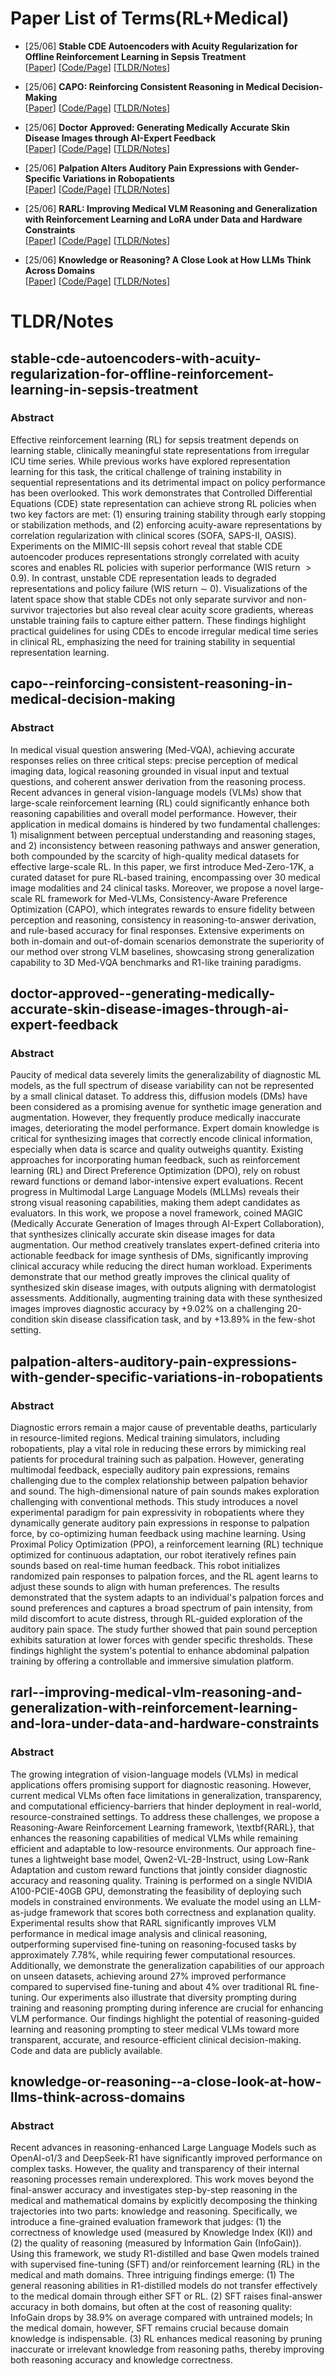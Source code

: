 # Paper List of Terms(RL+Medical)
- [25/06] **Stable CDE Autoencoders with Acuity Regularization for Offline Reinforcement Learning in Sepsis Treatment**  
[[Paper](http://arxiv.org/pdf/2506.15019v1)] [[Code/Page]()] [[TLDR/Notes](#stable-cde-autoencoders-with-acuity-regularization-for-offline-reinforcement-learning-in-sepsis-treatment)]

- [25/06] **CAPO: Reinforcing Consistent Reasoning in Medical Decision-Making**  
[[Paper](http://arxiv.org/pdf/2506.12849v1)] [[Code/Page]()] [[TLDR/Notes](#capo--reinforcing-consistent-reasoning-in-medical-decision-making)]

- [25/06] **Doctor Approved: Generating Medically Accurate Skin Disease Images through AI-Expert Feedback**  
[[Paper](http://arxiv.org/pdf/2506.12323v1)] [[Code/Page]()] [[TLDR/Notes](#doctor-approved--generating-medically-accurate-skin-disease-images-through-ai-expert-feedback)]

- [25/06] **Palpation Alters Auditory Pain Expressions with Gender-Specific Variations in Robopatients**  
[[Paper](http://arxiv.org/pdf/2506.11906v1)] [[Code/Page]()] [[TLDR/Notes](#palpation-alters-auditory-pain-expressions-with-gender-specific-variations-in-robopatients)]

- [25/06] **RARL: Improving Medical VLM Reasoning and Generalization with Reinforcement Learning and LoRA under Data and Hardware Constraints**  
[[Paper](http://arxiv.org/pdf/2506.06600v2)] [[Code/Page]()] [[TLDR/Notes](#rarl--improving-medical-vlm-reasoning-and-generalization-with-reinforcement-learning-and-lora-under-data-and-hardware-constraints)]

- [25/06] **Knowledge or Reasoning? A Close Look at How LLMs Think Across Domains**  
[[Paper](http://arxiv.org/pdf/2506.02126v1)] [[Code/Page]()] [[TLDR/Notes](#knowledge-or-reasoning--a-close-look-at-how-llms-think-across-domains)]



# TLDR/Notes
## stable-cde-autoencoders-with-acuity-regularization-for-offline-reinforcement-learning-in-sepsis-treatment
### Abstract
Effective reinforcement learning (RL) for sepsis treatment depends on
learning stable, clinically meaningful state representations from irregular ICU
time series. While previous works have explored representation learning for
this task, the critical challenge of training instability in sequential
representations and its detrimental impact on policy performance has been
overlooked. This work demonstrates that Controlled Differential Equations (CDE)
state representation can achieve strong RL policies when two key factors are
met: (1) ensuring training stability through early stopping or stabilization
methods, and (2) enforcing acuity-aware representations by correlation
regularization with clinical scores (SOFA, SAPS-II, OASIS). Experiments on the
MIMIC-III sepsis cohort reveal that stable CDE autoencoder produces
representations strongly correlated with acuity scores and enables RL policies
with superior performance (WIS return $> 0.9$). In contrast, unstable CDE
representation leads to degraded representations and policy failure (WIS return
$\sim$ 0). Visualizations of the latent space show that stable CDEs not only
separate survivor and non-survivor trajectories but also reveal clear acuity
score gradients, whereas unstable training fails to capture either pattern.
These findings highlight practical guidelines for using CDEs to encode
irregular medical time series in clinical RL, emphasizing the need for training
stability in sequential representation learning.


## capo--reinforcing-consistent-reasoning-in-medical-decision-making
### Abstract
In medical visual question answering (Med-VQA), achieving accurate responses
relies on three critical steps: precise perception of medical imaging data,
logical reasoning grounded in visual input and textual questions, and coherent
answer derivation from the reasoning process. Recent advances in general
vision-language models (VLMs) show that large-scale reinforcement learning (RL)
could significantly enhance both reasoning capabilities and overall model
performance. However, their application in medical domains is hindered by two
fundamental challenges: 1) misalignment between perceptual understanding and
reasoning stages, and 2) inconsistency between reasoning pathways and answer
generation, both compounded by the scarcity of high-quality medical datasets
for effective large-scale RL. In this paper, we first introduce Med-Zero-17K, a
curated dataset for pure RL-based training, encompassing over 30 medical image
modalities and 24 clinical tasks. Moreover, we propose a novel large-scale RL
framework for Med-VLMs, Consistency-Aware Preference Optimization (CAPO), which
integrates rewards to ensure fidelity between perception and reasoning,
consistency in reasoning-to-answer derivation, and rule-based accuracy for
final responses. Extensive experiments on both in-domain and out-of-domain
scenarios demonstrate the superiority of our method over strong VLM baselines,
showcasing strong generalization capability to 3D Med-VQA benchmarks and
R1-like training paradigms.


## doctor-approved--generating-medically-accurate-skin-disease-images-through-ai-expert-feedback
### Abstract
Paucity of medical data severely limits the generalizability of diagnostic ML
models, as the full spectrum of disease variability can not be represented by a
small clinical dataset. To address this, diffusion models (DMs) have been
considered as a promising avenue for synthetic image generation and
augmentation. However, they frequently produce medically inaccurate images,
deteriorating the model performance. Expert domain knowledge is critical for
synthesizing images that correctly encode clinical information, especially when
data is scarce and quality outweighs quantity. Existing approaches for
incorporating human feedback, such as reinforcement learning (RL) and Direct
Preference Optimization (DPO), rely on robust reward functions or demand
labor-intensive expert evaluations. Recent progress in Multimodal Large
Language Models (MLLMs) reveals their strong visual reasoning capabilities,
making them adept candidates as evaluators. In this work, we propose a novel
framework, coined MAGIC (Medically Accurate Generation of Images through
AI-Expert Collaboration), that synthesizes clinically accurate skin disease
images for data augmentation. Our method creatively translates expert-defined
criteria into actionable feedback for image synthesis of DMs, significantly
improving clinical accuracy while reducing the direct human workload.
Experiments demonstrate that our method greatly improves the clinical quality
of synthesized skin disease images, with outputs aligning with dermatologist
assessments. Additionally, augmenting training data with these synthesized
images improves diagnostic accuracy by +9.02% on a challenging 20-condition
skin disease classification task, and by +13.89% in the few-shot setting.


## palpation-alters-auditory-pain-expressions-with-gender-specific-variations-in-robopatients
### Abstract
Diagnostic errors remain a major cause of preventable deaths, particularly in
resource-limited regions. Medical training simulators, including robopatients,
play a vital role in reducing these errors by mimicking real patients for
procedural training such as palpation. However, generating multimodal feedback,
especially auditory pain expressions, remains challenging due to the complex
relationship between palpation behavior and sound. The high-dimensional nature
of pain sounds makes exploration challenging with conventional methods. This
study introduces a novel experimental paradigm for pain expressivity in
robopatients where they dynamically generate auditory pain expressions in
response to palpation force, by co-optimizing human feedback using machine
learning. Using Proximal Policy Optimization (PPO), a reinforcement learning
(RL) technique optimized for continuous adaptation, our robot iteratively
refines pain sounds based on real-time human feedback. This robot initializes
randomized pain responses to palpation forces, and the RL agent learns to
adjust these sounds to align with human preferences. The results demonstrated
that the system adapts to an individual's palpation forces and sound
preferences and captures a broad spectrum of pain intensity, from mild
discomfort to acute distress, through RL-guided exploration of the auditory
pain space. The study further showed that pain sound perception exhibits
saturation at lower forces with gender specific thresholds. These findings
highlight the system's potential to enhance abdominal palpation training by
offering a controllable and immersive simulation platform.


## rarl--improving-medical-vlm-reasoning-and-generalization-with-reinforcement-learning-and-lora-under-data-and-hardware-constraints
### Abstract
The growing integration of vision-language models (VLMs) in medical
applications offers promising support for diagnostic reasoning. However,
current medical VLMs often face limitations in generalization, transparency,
and computational efficiency-barriers that hinder deployment in real-world,
resource-constrained settings. To address these challenges, we propose a
Reasoning-Aware Reinforcement Learning framework, \textbf{RARL}, that enhances
the reasoning capabilities of medical VLMs while remaining efficient and
adaptable to low-resource environments. Our approach fine-tunes a lightweight
base model, Qwen2-VL-2B-Instruct, using Low-Rank Adaptation and custom reward
functions that jointly consider diagnostic accuracy and reasoning quality.
Training is performed on a single NVIDIA A100-PCIE-40GB GPU, demonstrating the
feasibility of deploying such models in constrained environments. We evaluate
the model using an LLM-as-judge framework that scores both correctness and
explanation quality. Experimental results show that RARL significantly improves
VLM performance in medical image analysis and clinical reasoning, outperforming
supervised fine-tuning on reasoning-focused tasks by approximately 7.78%, while
requiring fewer computational resources. Additionally, we demonstrate the
generalization capabilities of our approach on unseen datasets, achieving
around 27% improved performance compared to supervised fine-tuning and about 4%
over traditional RL fine-tuning. Our experiments also illustrate that diversity
prompting during training and reasoning prompting during inference are crucial
for enhancing VLM performance. Our findings highlight the potential of
reasoning-guided learning and reasoning prompting to steer medical VLMs toward
more transparent, accurate, and resource-efficient clinical decision-making.
Code and data are publicly available.


## knowledge-or-reasoning--a-close-look-at-how-llms-think-across-domains
### Abstract
Recent advances in reasoning-enhanced Large Language Models such as
OpenAI-o1/3 and DeepSeek-R1 have significantly improved performance on complex
tasks. However, the quality and transparency of their internal reasoning
processes remain underexplored. This work moves beyond the final-answer
accuracy and investigates step-by-step reasoning in the medical and
mathematical domains by explicitly decomposing the thinking trajectories into
two parts: knowledge and reasoning. Specifically, we introduce a fine-grained
evaluation framework that judges: (1) the correctness of knowledge used
(measured by Knowledge Index (KI)) and (2) the quality of reasoning (measured
by Information Gain (InfoGain)). Using this framework, we study R1-distilled
and base Qwen models trained with supervised fine-tuning (SFT) and/or
reinforcement learning (RL) in the medical and math domains. Three intriguing
findings emerge: (1) The general reasoning abilities in R1-distilled models do
not transfer effectively to the medical domain through either SFT or RL. (2)
SFT raises final-answer accuracy in both domains, but often at the cost of
reasoning quality: InfoGain drops by 38.9% on average compared with untrained
models; In the medical domain, however, SFT remains crucial because domain
knowledge is indispensable. (3) RL enhances medical reasoning by pruning
inaccurate or irrelevant knowledge from reasoning paths, thereby improving both
reasoning accuracy and knowledge correctness.



